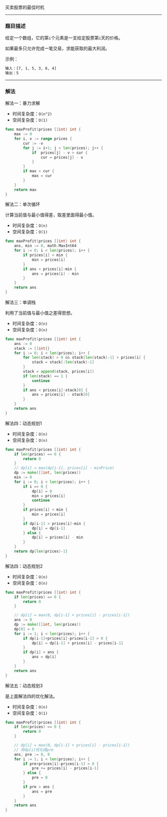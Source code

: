 买卖股票的最佳时机

----

### 题目描述

给定一个数组，它的第`i`个元素是一支给定股票第`i`天的价格。

如果最多只允许完成一笔交易，求能获取的最大利润。

示例：

```bash
输入：[7, 1, 5, 3, 6, 4]
输出：5
```

----

### 解法

解法一：暴力求解

- 时间复杂度：`O(n^2)`
- 空间复杂度：`O(1)`

```go
func maxProfit(prices []int) int {
    max := 0
    for i, v := range prices {
        cur := -v
        for j := i+1; j < len(prices); j++ {
            if  prices[j] - v > cur {
                cur = prices[j] - v
            }
        }
        if max < cur {
            max = cur
        }
    }
    return max
}
```

解法二：单次循环

计算当前值与最小值得差，取差里面得最小值。

- 时间复杂度：`O(n)`
- 空间复杂度：`O(1)`

```go
func maxProfit(prices []int) int {
	ans, min := 0, math.MaxInt64
	for i := 0; i < len(prices); i++ {
		if prices[i] < min {
			min = prices[i]
		}
		if ans < prices[i]-min {
			ans = prices[i] - min
		}
	}
	return ans
}
```

解法三：单调栈

利用了当前值与最小值之差得思想。

- 时间复杂度：`O(n)`
- 空间复杂度：`O(n)`

```go
func maxProfit(prices []int) int {
	ans := 0
	stack := []int{}
	for i := 0; i < len(prices); i++ {
		for len(stack) > 0 && stack[len(stack)-1] > prices[i] {
			stack = stack[:len(stack)-1]
		}
		stack = append(stack, prices[i])
		if len(stack) == 1 {
			continue
		}
		if ans < prices[i]-stack[0] {
			ans = prices[i] - stack[0]
		}
	}
	return ans
}
```

解法四：动态规划1

- 时间复杂度：`O(n)`
- 空间复杂度：`O(n)`

```go
func maxProfit(prices []int) int {
    if len(prices) == 0 {
        return 0
    }
    // dp[i] = max(dp[i-1], prices[i] - minPrice)
	dp := make([]int, len(prices))
	min := 0
	for i := 0; i < len(prices); i++ {
		if i == 0 {
			dp[i] = 0
			min = prices[i]
			continue
		}
		if prices[i] < min {
			min = prices[i]
		}
		if dp[i-1] > prices[i]-min {
			dp[i] = dp[i-1]
		} else {
			dp[i] = prices[i] - min
		}
	}
	return dp[len(prices)-1]
}
```

解法四：动态规划2

- 时间复杂度：`O(n)`
- 空间复杂度：`O(n)`

```go
func maxProfit(prices []int) int {
	if len(prices) == 0 {
		return 0
	}

	// dp[i] = max(0, dp[i-1] + prices[i] - prices[i-1])
	ans := 0
	dp := make([]int, len(prices))
	dp[0] = 0
	for i := 1; i < len(prices); i++ {
		if dp[i-1]+prices[i]-prices[i-1] > 0 {
			dp[i] = dp[i-1] + prices[i] - prices[i-1]
		}
		if dp[i] > ans {
			ans = dp[i]
		}
	}
	return ans
}
```

解法五：动态规划3

是上面解法四的优化解法。

- 时间复杂度：`O(n)`
- 空间复杂度：`O(1)`

```go
func maxProfit(prices []int) int {
	if len(prices) == 0 {
		return 0
	}

	// dp[i] = max(0, dp[i-1] + prices[i] - prices[i-1])
	// 将dp[i]优化成pre
	ans, pre := 0, 0
	for i := 1; i < len(prices); i++ {
		if pre+prices[i]-prices[i-1] > 0 {
			pre += prices[i] - prices[i-1]
		} else {
			pre = 0
		}
		if pre > ans {
			ans = pre
		}
	}
	return ans
}
```

